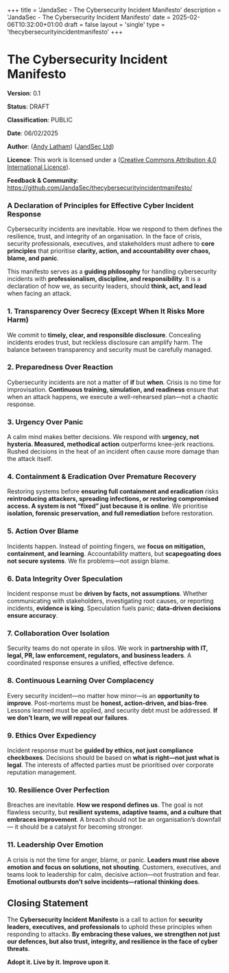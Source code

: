 +++
title = 'JandaSec - The Cybersecurity Incident Manifesto'
description = 'JandaSec - The Cybersecurity Incident Manifesto'
date = 2025-02-06T10:32:00+01:00
draft = false
layout = 'single'
type = 'thecybersecurityincidentmanifesto'
+++

# The Cybersecurity Incident Manifesto

**Version**: 0.1

**Status**: DRAFT

**Classification**: PUBLIC

**Date**: 06/02/2025

**Author**: ([Andy Latham](https://www.linkedin.com/in/andylatham/)) ([JandSec Ltd](https://jandasec.com/))

**Licence**: This work is licensed under a ([Creative Commons Attribution 4.0 International Licence](https://creativecommons.org/licenses/by/4.0/)).

**Feedback & Community**: https://github.com/JandaSec/thecybersecurityincidentmanifesto/ 

### A Declaration of Principles for Effective Cyber Incident Response

Cybersecurity incidents are inevitable. How we respond to them defines the resilience, trust, and integrity of an organisation. In the face of crisis, security professionals, executives, and stakeholders must adhere to **core principles** that prioritise **clarity, action, and accountability over chaos, blame, and panic**.

This manifesto serves as a **guiding philosophy** for handling cybersecurity incidents with **professionalism, discipline, and responsibility**. It is a declaration of how we, as security leaders, should **think, act, and lead** when facing an attack.


### 1. Transparency Over Secrecy (Except When It Risks More Harm)

We commit to **timely, clear, and responsible disclosure**. Concealing incidents erodes trust, but reckless disclosure can amplify harm. The balance between transparency and security must be carefully managed.

### 2. Preparedness Over Reaction

Cybersecurity incidents are not a matter of **if** but **when**. Crisis is no time for improvisation. **Continuous training, simulation, and readiness** ensure that when an attack happens, we execute a well-rehearsed plan—not a chaotic response.

### 3. Urgency Over Panic

A calm mind makes better decisions. We respond with **urgency, not hysteria. Measured, methodical action** outperforms knee-jerk reactions. Rushed decisions in the heat of an incident often cause more damage than the attack itself.

### 4. Containment & Eradication Over Premature Recovery

Restoring systems before **ensuring full containment and eradication** risks **reintroducing attackers, spreading infections, or restoring compromised access. A system is not “fixed” just because it is online**. We prioritise **isolation, forensic preservation, and full remediation** before restoration.

### 5. Action Over Blame

Incidents happen. Instead of pointing fingers, we **focus on mitigation, containment, and learning**. Accountability matters, but **scapegoating does not secure systems**. We fix problems—not assign blame.

### 6. Data Integrity Over Speculation

Incident response must be **driven by facts, not assumptions**. Whether communicating with stakeholders, investigating root causes, or reporting incidents, **evidence is king**. Speculation fuels panic; **data-driven decisions ensure accuracy**.

### 7. Collaboration Over Isolation

Security teams do not operate in silos. We work in **partnership with IT, legal, PR, law enforcement, regulators, and business leaders**. A coordinated response ensures a unified, effective defence.

### 8. Continuous Learning Over Complacency

Every security incident—no matter how minor—is an **opportunity to improve**. Post-mortems must be **honest, action-driven, and bias-free**. Lessons learned must be applied, and security debt must be addressed. **If we don’t learn, we will repeat our failures**.

### 9. Ethics Over Expediency

Incident response must be **guided by ethics, not just compliance checkboxes**. Decisions should be based on **what is right—not just what is legal**. The interests of affected parties must be prioritised over corporate reputation management.

### 10. Resilience Over Perfection

Breaches are inevitable. **How we respond defines us**. The goal is not flawless security, but **resilient systems, adaptive teams, and a culture that embraces improvement**. A breach should not be an organisation’s downfall — it should be a catalyst for becoming stronger.

### 11. Leadership Over Emotion

A crisis is not the time for anger, blame, or panic. **Leaders must rise above emotion and focus on solutions, not shouting**. Customers, executives, and teams look to leadership for calm, decisive action—not frustration and fear. **Emotional outbursts don’t solve incidents—rational thinking does**.

## Closing Statement

The **Cybersecurity Incident Manifesto** is a call to action for **security leaders, executives, and professionals** to uphold these principles when responding to attacks. **By embracing these values, we strengthen not just our defences, but also trust, integrity, and resilience in the face of cyber threats**.

**Adopt it. Live by it. Improve upon it**.

